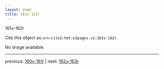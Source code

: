 ```yaml
---
layout: page
title: 161v-162r
---
```


161v-162r

Cite this object as `urn:cite2:hmt:e3pages.v1:161v-162r`.

No image available. 



---

previous: [160v-161r](../160v-161r/) | next: [162v-163r](../162v-163r/)